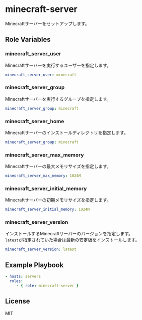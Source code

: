 minecraft-server
=========

Minecraftサーバーをセットアップします。

Role Variables
--------------

### minecraft_server_user

Minecraftサーバーを実行するユーザーを指定します。

```yaml
minecraft_server_user: minecraft
```

### minecraft_server_group

Minecraftサーバーを実行するグループを指定します。

```yaml
minecraft_server_group: minecraft
```

### minecraft_server_home

Minecraftサーバーのインストールディレクトリを指定します。

```yaml
minecraft_server_group: minecraft
```

### minecraft_server_max_memory

Minecraftサーバーの最大メモリサイズを指定します。

```yaml
minecraft_server_max_memory: 1024M
```

### minecraft_server_initial_memory

Minecraftサーバーの初期メモリサイズを指定します。

```yaml
minecraft_server_initial_memory: 1024M
```

### minecraft_server_version

インストールするMinecraftサーバーのバージョンを指定します。  
`latest`が指定されていた場合は最新の安定版をインストールします。

```yaml
minecraft_server_version: latest
```

Example Playbook
----------------

```yaml
- hosts: servers
  roles:
     - { role: minecraft-server }
```

License
-------

MIT
